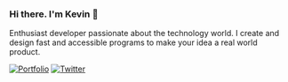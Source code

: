 ### Hi there. I'm Kevin 👋

Enthusiast developer passionate about the technology world. I create and design fast and accessible programs to make your idea a real world product.

[![Portfolio](https://img.shields.io/badge/my_portfolio-000?style=for-the-badge&logo=ko-fi&logoColor=white)](http://hiyudev.me/)
[![Twitter](https://img.shields.io/badge/twitter-1DA1F2?style=for-the-badge&logo=twitter&logoColor=white)](https://hiyudev.me/social/twitter)

